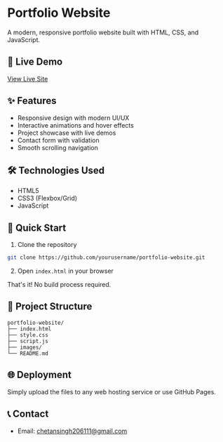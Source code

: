# Portfolio Website

A modern, responsive portfolio website built with HTML, CSS, and JavaScript.

## 🚀 Live Demo

[View Live Site](https://chetanshingh.com.np)

## ✨ Features

- Responsive design with modern UI/UX
- Interactive animations and hover effects
- Project showcase with live demos
- Contact form with validation
- Smooth scrolling navigation

## 🛠 Technologies Used

- HTML5
- CSS3 (Flexbox/Grid)
- JavaScript

## 🚀 Quick Start

1. Clone the repository
```bash
git clone https://github.com/yourusername/portfolio-website.git
```

2. Open `index.html` in your browser

That's it! No build process required.

## 📁 Project Structure

```
portfolio-website/
├── index.html
├── style.css
├── script.js
├── images/
└── README.md
```

## 🌐 Deployment

Simply upload the files to any web hosting service or use GitHub Pages.

## 📞 Contact


- Email: chetansingh206111@gmail.com
